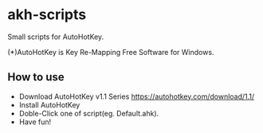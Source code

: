 # akh-scripts
Small scripts for AutoHotKey.

(*)AutoHotKey is Key Re-Mapping Free Software for Windows.

## How to use
* Download AutoHotKey v1.1 Series
https://autohotkey.com/download/1.1/
* Install AutoHotKey
* Doble-Click one of script(eg. Default.ahk).
* Have fun!
